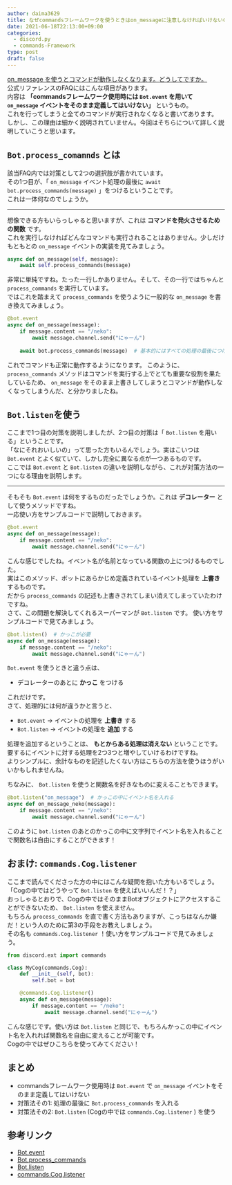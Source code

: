 ```yaml
---
author: daima3629
title: なぜcommandsフレームワークを使うときはon_messageに注意しなければいけないのか
date: 2021-06-18T22:13:00+09:00
categories:
  - discord.py
  - commands-Framework
type: post
draft: false
---
```


[on_message を使うとコマンドが動作しなくなります。どうしてですか。](https://discordpy.readthedocs.io/ja/latest/faq.html#why-does-on-message-make-my-commands-stop-working)  
公式リファレンスのFAQにはこんな項目があります。  
内容は **「commandsフレームワーク使用時には `Bot.event` を用いて `on_message` イベントをそのまま定義してはいけない」** というもの。  
これを行ってしまうと全てのコマンドが実行されなくなると書いてあります。  
しかし、この理由は細かく説明されていません。今回はそちらについて詳しく説明していこうと思います。

## `Bot.process_comamnds` とは
該当FAQ内では対策として2つの選択肢が書かれています。  
その1つ目が、「 `on_message` イベント処理の最後に `await bot.process_commands(message)` 」をつけるということです。  
これは一体何なのでしょうか。  

---

想像できる方もいらっしゃると思いますが、これは **コマンドを発火させるための関数** です。  
これを実行しなければどんなコマンドも実行されることはありません。少しだけもともとの `on_message` イベントの実装を見てみましょう。  

```python
async def on_message(self, message):
    await self.process_commands(message)
```

非常に単純ですね。たった一行しかありません。そして、その一行ではちゃんと `process_commands` を実行しています。    
ではこれを踏まえて `process_commands` を使うように一般的な `on_message` を書き換えてみましょう。  

```python
@bot.event
async def on_message(message):
    if message.content == "/neko":
        await message.channel.send("にゃーん")
    
    await bot.process_commands(message)  # 基本的にはすべての処理の最後につける
```

これでコマンドも正常に動作するようになります。
このように、 `process_commands` メソッドはコマンドを実行する上でとても重要な役割を果たしているため、 `on_message` をそのまま上書きしてしまうとコマンドが動作しなくなってしまうんだ、と分かりましたね。  

## `Bot.listen`を使う
ここまで1つ目の対策を説明しましたが、2つ目の対策は「 `Bot.listen` を用いる」ということです。  
「なにそれおいしいの」って思った方もいるんでしょう。実はこいつは `Bot.event` とよく似ていて、しかし完全に異なる点が一つあるものです。  
ここでは `Bot.event` と `Bot.listen` の違いを説明しながら、これが対策方法の一つになる理由を説明します。  

---

そもそも `Bot.event` は何をするものだったでしょうか。これは **デコレーター** として使うメソッドですね。  
一応使い方をサンプルコードで説明しておきます。  

```python
@bot.event
async def on_message(message):
    if message.content == "/neko":
        await message.channel.send("にゃーん")
```

こんな感じでしたね。イベント名が名前となっている関数の上につけるものでした。  
実はこのメソッド、ボットにあらかじめ定義されているイベント処理を **上書き** するものです。  
だから `process_commands` の記述も上書きされてしまい消えてしまっていたわけですね。  
さて、この問題を解決してくれるスーパーマンが `Bot.listen` です。 
使い方をサンプルコードで見てみましょう。  

```python
@bot.listen()  # かっこが必要
async def on_message(message):
    if message.content == "/neko":
        await message.channel.send("にゃーん")
```

`Bot.event` を使うときと違う点は、

- デコレーターのあとに **かっこ** をつける

これだけです。  
さて、処理的には何が違うかと言うと、

- `Bot.event` → イベントの処理を **上書き** する
- `Bot.listen` → イベントの処理を **追加** する

処理を追加するということは、 **もとからある処理は消えない** ということです。  
要するにイベントに対する処理を2つ3つと増やしていけるわけですね。  
よりシンプルに、余計なものを記述したくない方はこちらの方法を使うほうがいいかもしれませんね。 

ちなみに、 `Bot.listen` を使うと関数名を好きなものに変えることもできます。  

```python
@bot.listen("on_message")  # かっこの中にイベント名を入れる
async def on_message_neko(message):
    if message.content == "/neko":
        await message.channel.send("にゃーん")
```

このように `bot.listen` のあとのかっこの中に文字列でイベント名を入れることで関数名は自由にすることができます！

## おまけ: `commands.Cog.listener`
ここまで読んでくださった方の中にはこんな疑問を抱いた方もいるでしょう。  
「Cogの中ではどうやって `Bot.listen` を使えばいいんだ！？」  
おっしゃるとおりで、Cogの中ではそのままBotオブジェクトにアクセスすることができないため、 `Bot.listen` を使えません。  
もちろん `process_commands` を直で書く方法もありますが、こっちはなんか嫌だ！という人のために第3の手段をお教えしましょう。  
その名も `commands.Cog.listener` ！使い方をサンプルコードで見てみましょう。  

```python
from discord.ext import commands

class MyCog(commands.Cog):
    def __init__(self, bot):
        self.bot = bot

    @commands.Cog.listener()
    async def on_message(message):
        if message.content == "/neko":
            await message.channel.send("にゃーん")
```

こんな感じです。使い方は `Bot.listen` と同じで、もちろんかっこの中にイベント名を入れれば関数名を自由に変えることが可能です。  
Cogの中ではぜひこちらを使ってみてください！  

## まとめ
- commandsフレームワーク使用時は `Bot.event` で `on_message` イベントをそのまま定義してはいけない
- 対策法その1: 処理の最後に `Bot.process_commands` を入れる
- 対策法その2: `Bot.listen` (Cogの中では `commands.Cog.listener` ) を使う

## 参考リンク
- [Bot.event](https://discordpy.readthedocs.io/ja/stable/ext/commands/api.html#discord.ext.commands.Bot.event)
- [Bot.process_commands](https://discordpy.readthedocs.io/ja/stable/ext/commands/api.html#discord.ext.commands.Bot.process_commands)
- [Bot.listen](https://discordpy.readthedocs.io/ja/stable/ext/commands/api.html#discord.ext.commands.Bot.listen)
- [commands.Cog.listener](https://discordpy.readthedocs.io/ja/stable/ext/commands/api.html#discord.ext.commands.Cog.listener)
